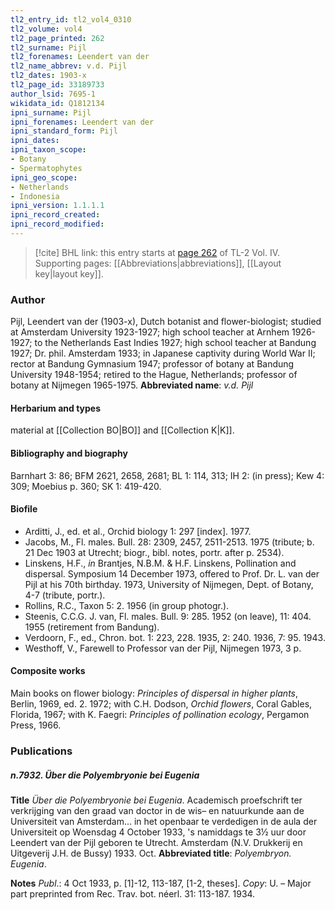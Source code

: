 ```yaml
---
tl2_entry_id: tl2_vol4_0310
tl2_volume: vol4
tl2_page_printed: 262
tl2_surname: Pijl
tl2_forenames: Leendert van der
tl2_name_abbrev: v.d. Pijl
tl2_dates: 1903-x
tl2_page_id: 33189733
author_lsid: 7695-1
wikidata_id: Q1812134
ipni_surname: Pijl
ipni_forenames: Leendert van der
ipni_standard_form: Pijl
ipni_dates: 
ipni_taxon_scope: 
- Botany
- Spermatophytes
ipni_geo_scope: 
- Netherlands
- Indonesia
ipni_version: 1.1.1.1
ipni_record_created: 
ipni_record_modified:
---
```



> [!cite] BHL link: this entry starts at [page 262](https://www.biodiversitylibrary.org/page/33189733) of TL-2 Vol. IV.
> Supporting pages: [[Abbreviations|abbreviations]], [[Layout key|layout key]].

### Author

Pijl, Leendert van der (1903-x), Dutch botanist and flower-biologist; studied at Amsterdam University 1923-1927; high school teacher at Arnhem 1926-1927; to the Netherlands East Indies 1927; high school teacher at Bandung 1927; Dr. phil. Amsterdam 1933; in Japanese captivity during World War II; rector at Bandung Gymnasium 1947; professor of botany at Bandung University 1948-1954; retired to the Hague, Netherlands; professor of botany at Nijmegen 1965-1975. 
**Abbreviated name**: *v.d. Pijl*

#### Herbarium and types

material at [[Collection BO|BO]] and [[Collection K|K]].

#### Bibliography and biography

Barnhart 3: 86; BFM 2621, 2658, 2681; BL 1: 114, 313; IH 2: (in press); Kew 4: 309; Moebius p. 360; SK 1: 419-420.

#### Biofile

- Arditti, J., ed. et al., Orchid biology 1: 297 \[index\]. 1977.
- Jacobs, M., Fl. males. Bull. 28: 2309, 2457, 2511-2513. 1975 (tribute; b. 21 Dec 1903 at Utrecht; biogr., bibl. notes, portr. after p. 2534).
- Linskens, H.F., *in* Brantjes, N.B.M. & H.F. Linskens, Pollination and dispersal. Symposium 14 December 1973, offered to Prof. Dr. L. van der Pijl at his 70th birthday. 1973, University of Nijmegen, Dept. of Botany, 4-7 (tribute, portr.).
- Rollins, R.C., Taxon 5: 2. 1956 (in group photogr.).
- Steenis, C.C.G. J. van, Fl. males. Bull. 9: 285. 1952 (on leave), 11: 404. 1955 (retirement from Bandung).
- Verdoorn, F., ed., Chron. bot. 1: 223, 228. 1935, 2: 240. 1936, 7: 95. 1943.
- Westhoff, V., Farewell to Professor van der Pijl, Nijmegen 1973, 3 p.

#### Composite works

Main books on flower biology: *Principles of dispersal in higher plants*, Berlin, 1969, ed. 2. 1972; with C.H. Dodson, *Orchid flowers*, Coral Gables, Florida, 1967; with K. Faegri: *Principles of pollination ecology*, Pergamon Press, 1966.

### Publications

##### n.7932. Über die Polyembryonie bei Eugenia

**Title**
*Über die Polyembryonie bei Eugenia*. Academisch proefschrift ter verkrijging van den graad van doctor in de wis– en natuurkunde aan de Universiteit van Amsterdam... in het openbaar te verdedigen in de aula der Universiteit op Woensdag 4 October 1933, 's namiddags te 3½ uur door Leendert van der Pijl geboren te Utrecht. Amsterdam (N.V. Drukkerij en Uitgeverij J.H. de Bussy) 1933. Oct.
**Abbreviated title**: *Polyembryon. Eugenia*.

**Notes**
*Publ*.: 4 Oct 1933, p. \[1\]-12, 113-187, \[1-2, theses\]. *Copy*: U. – Major part preprinted from Rec. Trav. bot. néerl. 31: 113-187. 1934.

